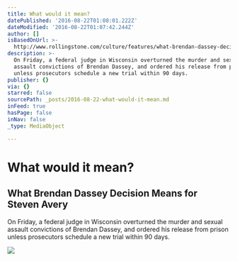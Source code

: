 ```yaml
---
title: What would it mean?
datePublished: '2016-08-22T01:08:01.222Z'
dateModified: '2016-08-22T01:07:42.244Z'
author: []
isBasedOnUrl: >-
  http://www.rollingstone.com/culture/features/what-brendan-dassey-decision-means-for-steven-avery-w434421
description: >-
  On Friday, a federal judge in Wisconsin overturned the murder and sexual
  assault convictions of Brendan Dassey, and ordered his release from prison
  unless prosecutors schedule a new trial within 90 days.
publisher: {}
via: {}
starred: false
sourcePath: _posts/2016-08-22-what-would-it-mean.md
inFeed: true
hasPage: false
inNav: false
_type: MediaObject

---
```

# What would it mean?

<article style=""><h1>What Brendan Dassey Decision Means for Steven Avery</h1><p>On Friday, a federal judge in Wisconsin overturned the murder and sexual assault convictions of Brendan Dassey, and ordered his release from prison unless prosecutors schedule a new trial within 90 days.</p><img src="http://img.wennermedia.com/social/rs-steven-avery-etc-cd32b60c-2d58-4a1e-9e88-d8059cdd218f.jpg" /></article>